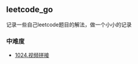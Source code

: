 ## leetcode_go
记录一些自己leetcode题目的解法，做一个小小的记录

### 中难度
- [1024.视频拼接](https://github.com/chanwaileung/leetcode_go/blob/master/videoStitching.go)